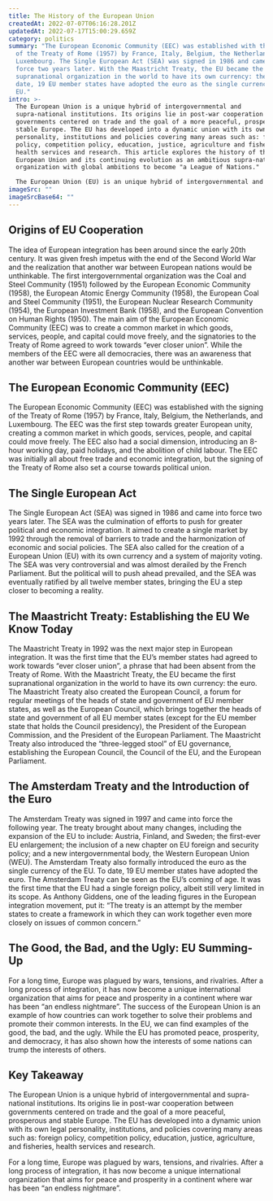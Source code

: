 ```yaml
---
title: The History of the European Union
createdAt: 2022-07-07T06:16:28.201Z
updatedAt: 2022-07-17T15:00:29.659Z
category: politics
summary: "The European Economic Community (EEC) was established with the signing
  of the Treaty of Rome (1957) by France, Italy, Belgium, the Netherlands, and
  Luxembourg. The Single European Act (SEA) was signed in 1986 and came into
  force two years later. With the Maastricht Treaty, the EU became the first
  supranational organization in the world to have its own currency: the euro. To
  date, 19 EU member states have adopted the euro as the single currency of the
  EU."
intro: >-
  The European Union is a unique hybrid of intergovernmental and
  supra-national institutions. Its origins lie in post-war cooperation between
  governments centered on trade and the goal of a more peaceful, prosperous and
  stable Europe. The EU has developed into a dynamic union with its own legal
  personality, institutions and policies covering many areas such as: foreign
  policy, competition policy, education, justice, agriculture and fisheries,
  health services and research. This article explores the history of the
  European Union and its continuing evolution as an ambitious supra-national
  organization with global ambitions to become "a League of Nations." 

  The European Union (EU) is an unique hybrid of intergovernmental and supra-national institutions. Its origins lie in post-war cooperation between governments centered on trade and the goal of a more peaceful, prosperous and stable Europe. The EU has developed into a dynamic union with its own legal personality, institutions and policies covering many areas such as: foreign policy, competition policy, education, justice, agriculture and fisheries, health services and research.
imageSrc: ""
imageSrcBase64: ""
---
```


## Origins of EU Cooperation

The idea of European integration has been around since the early 20th century. It was given fresh impetus with the end of the Second World War and the realization that another war between European nations would be unthinkable. The first intergovernmental organization was the Coal and Steel Community (1951) followed by the European Economic Community (1958), the European Atomic Energy Community (1958), the European Coal and Steel Community (1951), the European Nuclear Research Community (1954), the European Investment Bank (1958), and the European Convention on Human Rights (1950).
The main aim of the European Economic Community (EEC) was to create a common market in which goods, services, people, and capital could move freely, and the signatories to the Treaty of Rome agreed to work towards “ever closer union”.
While the members of the EEC were all democracies, there was an awareness that another war between European countries would be unthinkable.

## The European Economic Community (EEC)

The European Economic Community (EEC) was established with the signing of the Treaty of Rome (1957) by France, Italy, Belgium, the Netherlands, and Luxembourg. The EEC was the first step towards greater European unity, creating a common market in which goods, services, people, and capital could move freely.
The EEC also had a social dimension, introducing an 8-hour working day, paid holidays, and the abolition of child labour.
The EEC was initially all about free trade and economic integration, but the signing of the Treaty of Rome also set a course towards political union.

## The Single European Act

The Single European Act (SEA) was signed in 1986 and came into force two years later. The SEA was the culmination of efforts to push for greater political and economic integration. It aimed to create a single market by 1992 through the removal of barriers to trade and the harmonization of economic and social policies. The SEA also called for the creation of a European Union (EU) with its own currency and a system of majority voting.
The SEA was very controversial and was almost derailed by the French Parliament. But the political will to push ahead prevailed, and the SEA was eventually ratified by all twelve member states, bringing the EU a step closer to becoming a reality.

## The Maastricht Treaty: Establishing the EU We Know Today

The Maastricht Treaty in 1992 was the next major step in European integration. It was the first time that the EU’s member states had agreed to work towards “ever closer union”, a phrase that had been absent from the Treaty of Rome. With the Maastricht Treaty, the EU became the first supranational organization in the world to have its own currency: the euro.
The Maastricht Treaty also created the European Council, a forum for regular meetings of the heads of state and government of EU member states, as well as the European Council, which brings together the heads of state and government of all EU member states (except for the EU member state that holds the Council presidency), the President of the European Commission, and the President of the European Parliament.
The Maastricht Treaty also introduced the “three-legged stool” of EU governance, establishing the European Council, the Council of the EU, and the European Parliament.

## The Amsterdam Treaty and the Introduction of the Euro

The Amsterdam Treaty was signed in 1997 and came into force the following year. The treaty brought about many changes, including the expansion of the EU to include: Austria, Finland, and Sweden; the first-ever EU enlargement; the inclusion of a new chapter on EU foreign and security policy; and a new intergovernmental body, the Western European Union (WEU).
The Amsterdam Treaty also formally introduced the euro as the single currency of the EU. To date, 19 EU member states have adopted the euro.
The Amsterdam Treaty can be seen as the EU’s coming of age. It was the first time that the EU had a single foreign policy, albeit still very limited in its scope. As Anthony Giddens, one of the leading figures in the European integration movement, put it: “The treaty is an attempt by the member states to create a framework in which they can work together even more closely on issues of common concern.”

## The Good, the Bad, and the Ugly: EU Summing-Up

For a long time, Europe was plagued by wars, tensions, and rivalries. After a long process of integration, it has now become a unique international organization that aims for peace and prosperity in a continent where war has been “an endless nightmare”.
The success of the European Union is an example of how countries can work together to solve their problems and promote their common interests. In the EU, we can find examples of the good, the bad, and the ugly. While the EU has promoted peace, prosperity, and democracy, it has also shown how the interests of some nations can trump the interests of others.

## Key Takeaway

The European Union is a unique hybrid of intergovernmental and supra-national institutions. Its origins lie in post-war cooperation between governments centered on trade and the goal of a more peaceful, prosperous and stable Europe. The EU has developed into a dynamic union with its own legal personality, institutions, and policies covering many areas such as: foreign policy, competition policy, education, justice, agriculture, and fisheries, health services and research.

For a long time, Europe was plagued by wars, tensions, and rivalries. After a long process of integration, it has now become a unique international organization that aims for peace and prosperity in a continent where war has been “an endless nightmare”.
